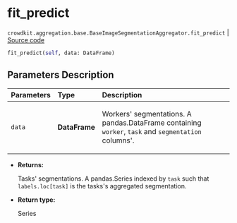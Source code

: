 # fit_predict
`crowdkit.aggregation.base.BaseImageSegmentationAggregator.fit_predict` | [Source code](https://github.com/Toloka/crowd-kit/blob/v1.0.0/crowdkit/aggregation/base/__init__.py#L43)

```python
fit_predict(self, data: DataFrame)
```

## Parameters Description

| Parameters | Type | Description |
| :----------| :----| :-----------|
`data`|**DataFrame**|<p>Workers&#x27; segmentations. A pandas.DataFrame containing `worker`, `task` and `segmentation` columns&#x27;.</p>

* **Returns:**

  Tasks' segmentations.
A pandas.Series indexed by `task` such that `labels.loc[task]`
is the tasks's aggregated segmentation.

* **Return type:**

  Series
